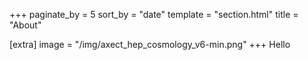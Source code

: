 +++
paginate_by = 5
sort_by = "date"
template = "section.html"
title = "About"

[extra]
image = "/img/axect_hep_cosmology_v6-min.png"
+++
Hello